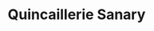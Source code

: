 ---
title: "Quincaillerie Sanary"
url: /sanary-sur-mer/quincaillerie-sanary/
shop: matériel informatique
---